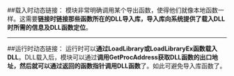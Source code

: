 ##载入时动态链接：
模块非常明确调用某个导出函数，使得他们就像本地函数一样。这需要**链接时链接那些函数所在的DLL导入库，导入库向系统提供了载入DLL时所需的信息及DLL函数定位**。

---
##运行时动态链接：
运行时可以**通过LoadLibrary或LoadLibraryEx函数载入DLL**。DLL载入后，模块可以通过**调用GetProcAddress获取DLL函数的出口地址，然后就可以通过返回的函数指针调用DLL函数**了。如此可避免导入库函数了。